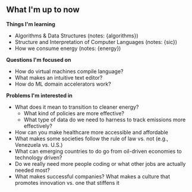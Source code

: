 
## What I'm up to now

**Things I'm learning** 
- Algorithms & Data Structures (notes: {algorithms})
- Structure and Interpretation of Computer Languages (notes: {sic})
- How we consume energy (notes: {energy})

**Questions I'm focused on**
- How do virtual machines compile language?
- What makes an intuitive text editor?
- How do ML domain accelerators work?

**Problems I'm interested in**
- What does it mean to transition to cleaner energy?
	- What kind of policies are more effective?
	- What type of data do we need to harness to track emissions more effectively?
- How can you make healthcare more accessible and affordable
- What makes some societies follow the rule of law vs. not (e.g., Venezuela vs. U.S.)
- What can emerging countries to do go from oil-driven economies to technology driven?
- Do we really need more people coding or what other jobs are actually needed most?
- What makes successful companies? What makes a culture that promotes innovation vs. one that stiffens it

